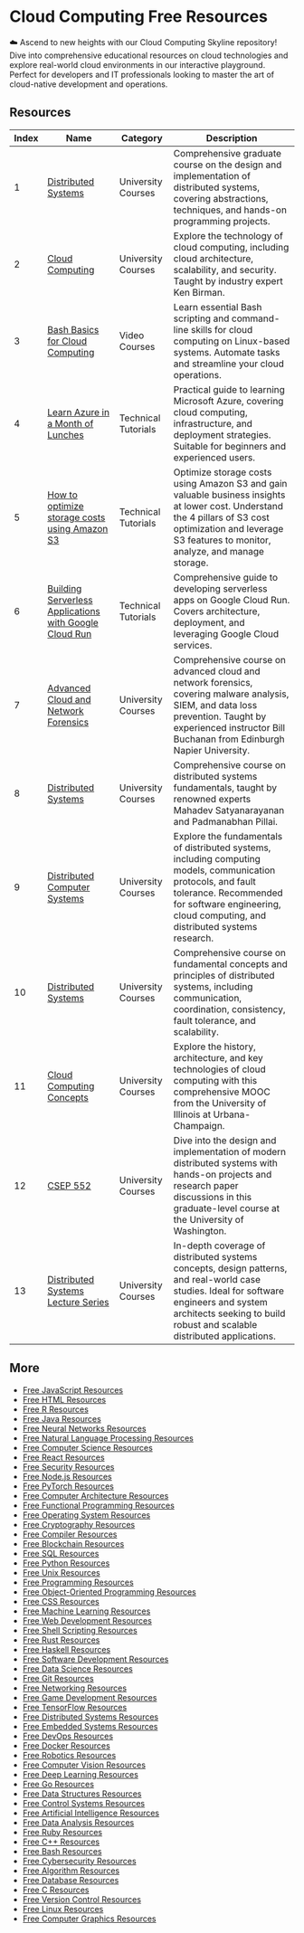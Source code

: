 # Cloud Computing Free Resources

☁️ Ascend to new heights with our Cloud Computing Skyline repository! Dive into comprehensive educational resources on cloud technologies and explore real-world cloud environments in our interactive playground. Perfect for developers and IT professionals looking to master the art of cloud-native development and operations.

## Resources

|   Index | Name                                                                                                                                            | Category            | Description                                                                                                                                                                                                         |
|---------|-------------------------------------------------------------------------------------------------------------------------------------------------|---------------------|---------------------------------------------------------------------------------------------------------------------------------------------------------------------------------------------------------------------|
|       1 | [Distributed Systems](https://getvm.io/tutorials/csep-552-distributed-systems-university-of-washington)                                         | University Courses  | Comprehensive graduate course on the design and implementation of distributed systems, covering abstractions, techniques, and hands-on programming projects.                                                        |
|       2 | [Cloud Computing](https://getvm.io/tutorials/cs-5412-cloud-computing-cornell-university)                                                        | University Courses  | Explore the technology of cloud computing, including cloud architecture, scalability, and security. Taught by industry expert Ken Birman.                                                                           |
|       3 | [Bash Basics for Cloud Computing](https://getvm.io/tutorials/bash-basics-for-cloud-computing)                                                   | Video Courses       | Learn essential Bash scripting and command-line skills for cloud computing on Linux-based systems. Automate tasks and streamline your cloud operations.                                                             |
|       4 | [Learn Azure in a Month of Lunches](https://getvm.io/tutorials/learn-azure-in-a-month-of-lunches)                                               | Technical Tutorials | Practical guide to learning Microsoft Azure, covering cloud computing, infrastructure, and deployment strategies. Suitable for beginners and experienced users.                                                     |
|       5 | [How to optimize storage costs using Amazon S3](https://getvm.io/tutorials/how-to-optimize-storage-costs-using-amazon-s3)                       | Technical Tutorials | Optimize storage costs using Amazon S3 and gain valuable business insights at lower cost. Understand the 4 pillars of S3 cost optimization and leverage S3 features to monitor, analyze, and manage storage.        |
|       6 | [Building Serverless Applications with Google Cloud Run](https://getvm.io/tutorials/building-serverless-applications-with-google-cloud-run)     | Technical Tutorials | Comprehensive guide to developing serverless apps on Google Cloud Run. Covers architecture, deployment, and leveraging Google Cloud services.                                                                       |
|       7 | [Advanced Cloud and Network Forensics](https://getvm.io/tutorials/csn11123-advanced-cloud-and-network-forensics-bill-buchanan-edinburgh-napier) | University Courses  | Comprehensive course on advanced cloud and network forensics, covering malware analysis, SIEM, and data loss prevention. Taught by experienced instructor Bill Buchanan from Edinburgh Napier University.           |
|       8 | [Distributed Systems](https://getvm.io/tutorials/cmu-15-440-640-distributed-systems-spring-2022-by-mahadev-satyanarayanan-padmanabhan-pillai)   | University Courses  | Comprehensive course on distributed systems fundamentals, taught by renowned experts Mahadev Satyanarayanan and Padmanabhan Pillai.                                                                                 |
|       9 | [Distributed Computer Systems](https://getvm.io/tutorials/cs-436-distributed-computer-systems-u-waterloo)                                       | University Courses  | Explore the fundamentals of distributed systems, including computing models, communication protocols, and fault tolerance. Recommended for software engineering, cloud computing, and distributed systems research. |
|      10 | [Distributed Systems](https://getvm.io/tutorials/cse-138-distributed-systems-uc-santa-cruz-spring-2020)                                         | University Courses  | Comprehensive course on fundamental concepts and principles of distributed systems, including communication, coordination, consistency, fault tolerance, and scalability.                                           |
|      11 | [Cloud Computing Concepts](https://getvm.io/tutorials/mooc-cloud-computing-concepts-uiuc)                                                       | University Courses  | Explore the history, architecture, and key technologies of cloud computing with this comprehensive MOOC from the University of Illinois at Urbana-Champaign.                                                        |
|      12 | [CSEP 552](https://getvm.io/tutorials/csep-552-pmp-distributed-systems-spring-2013-university-of-washington)                                    | University Courses  | Dive into the design and implementation of modern distributed systems with hands-on projects and research paper discussions in this graduate-level course at the University of Washington.                          |
|      13 | [Distributed Systems Lecture Series](https://getvm.io/tutorials/distributed-systems-lecture-series)                                             | University Courses  | In-depth coverage of distributed systems concepts, design patterns, and real-world case studies. Ideal for software engineers and system architects seeking to build robust and scalable distributed applications.  |

## More

- [Free JavaScript Resources](https://github.com/getvmio/free-javascript-resources)
- [Free HTML Resources](https://github.com/getvmio/free-html-resources)
- [Free R Resources](https://github.com/getvmio/free-r-resources)
- [Free Java Resources](https://github.com/getvmio/free-java-resources)
- [Free Neural Networks Resources](https://github.com/getvmio/free-neural-networks-resources)
- [Free Natural Language Processing Resources](https://github.com/getvmio/free-natural-language-processing-resources)
- [Free Computer Science Resources](https://github.com/getvmio/free-computer-science-resources)
- [Free React Resources](https://github.com/getvmio/free-react-resources)
- [Free Security Resources](https://github.com/getvmio/free-security-resources)
- [Free Node.js Resources](https://github.com/getvmio/free-node-js-resources)
- [Free PyTorch Resources](https://github.com/getvmio/free-pytorch-resources)
- [Free Computer Architecture Resources](https://github.com/getvmio/free-computer-architecture-resources)
- [Free Functional Programming Resources](https://github.com/getvmio/free-functional-programming-resources)
- [Free Operating System Resources](https://github.com/getvmio/free-operating-system-resources)
- [Free Cryptography Resources](https://github.com/getvmio/free-cryptography-resources)
- [Free Compiler Resources](https://github.com/getvmio/free-compiler-resources)
- [Free Blockchain Resources](https://github.com/getvmio/free-blockchain-resources)
- [Free SQL Resources](https://github.com/getvmio/free-sql-resources)
- [Free Python Resources](https://github.com/getvmio/free-python-resources)
- [Free Unix Resources](https://github.com/getvmio/free-unix-resources)
- [Free Programming Resources](https://github.com/getvmio/free-programming-resources)
- [Free Object-Oriented Programming Resources](https://github.com/getvmio/free-object-oriented-programming-resources)
- [Free CSS Resources](https://github.com/getvmio/free-css-resources)
- [Free Machine Learning Resources](https://github.com/getvmio/free-machine-learning-resources)
- [Free Web Development Resources](https://github.com/getvmio/free-web-development-resources)
- [Free Shell Scripting Resources](https://github.com/getvmio/free-shell-scripting-resources)
- [Free Rust Resources](https://github.com/getvmio/free-rust-resources)
- [Free Haskell Resources](https://github.com/getvmio/free-haskell-resources)
- [Free Software Development Resources](https://github.com/getvmio/free-software-development-resources)
- [Free Data Science Resources](https://github.com/getvmio/free-data-science-resources)
- [Free Git Resources](https://github.com/getvmio/free-git-resources)
- [Free Networking Resources](https://github.com/getvmio/free-networking-resources)
- [Free Game Development Resources](https://github.com/getvmio/free-game-development-resources)
- [Free TensorFlow Resources](https://github.com/getvmio/free-tensorflow-resources)
- [Free Distributed Systems Resources](https://github.com/getvmio/free-distributed-systems-resources)
- [Free Embedded Systems Resources](https://github.com/getvmio/free-embedded-systems-resources)
- [Free DevOps Resources](https://github.com/getvmio/free-devops-resources)
- [Free Docker Resources](https://github.com/getvmio/free-docker-resources)
- [Free Robotics Resources](https://github.com/getvmio/free-robotics-resources)
- [Free Computer Vision Resources](https://github.com/getvmio/free-computer-vision-resources)
- [Free Deep Learning Resources](https://github.com/getvmio/free-deep-learning-resources)
- [Free Go Resources](https://github.com/getvmio/free-go-resources)
- [Free Data Structures Resources](https://github.com/getvmio/free-data-structures-resources)
- [Free Control Systems Resources](https://github.com/getvmio/free-control-systems-resources)
- [Free Artificial Intelligence Resources](https://github.com/getvmio/free-artificial-intelligence-resources)
- [Free Data Analysis Resources](https://github.com/getvmio/free-data-analysis-resources)
- [Free Ruby Resources](https://github.com/getvmio/free-ruby-resources)
- [Free C++ Resources](https://github.com/getvmio/free-cpp-resources)
- [Free Bash Resources](https://github.com/getvmio/free-bash-resources)
- [Free Cybersecurity Resources](https://github.com/getvmio/free-cybersecurity-resources)
- [Free Algorithm Resources](https://github.com/getvmio/free-algorithm-resources)
- [Free Database Resources](https://github.com/getvmio/free-database-resources)
- [Free C Resources](https://github.com/getvmio/free-c-resources)
- [Free Version Control Resources](https://github.com/getvmio/free-version-control-resources)
- [Free Linux Resources](https://github.com/getvmio/free-linux-resources)
- [Free Computer Graphics Resources](https://github.com/getvmio/free-computer-graphics-resources)
